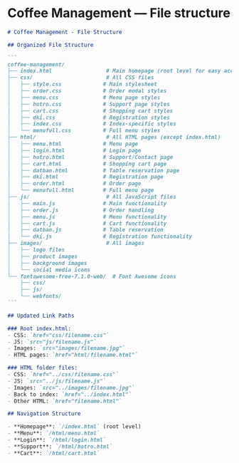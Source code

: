 # Coffee Management — File structure 
````markdown
# Coffee Management - File Structure

## Organized File Structure

```
coffee-management/
├── index.html                 # Main homepage (root level for easy access)
├── css/                       # All CSS files
│   ├── style.css             # Main stylesheet
│   ├── order.css             # Order modal styles
│   ├── menu.css              # Menu page styles
│   ├── hotro.css             # Support page styles
│   ├── cart.css              # Shopping cart styles
│   ├── dki.css               # Registration styles
│   ├── index.css             # Index-specific styles
│   └── menufull.css          # Full menu styles
├── html/                      # All HTML pages (except index.html)
│   ├── menu.html             # Menu page
│   ├── login.html            # Login page
│   ├── hotro.html            # Support/Contact page
│   ├── cart.html             # Shopping cart page
│   ├── datban.html           # Table reservation page
│   ├── dki.html              # Registration page
│   ├── order.html            # Order page
│   └── menufull.html         # Full menu page
├── js/                        # All JavaScript files
│   ├── main.js               # Main functionality
│   ├── order.js              # Order handling
│   ├── menu.js               # Menu functionality
│   ├── cart.js               # Cart functionality
│   ├── datban.js             # Table reservation
│   └── dki.js                # Registration functionality
├── images/                    # All images
│   ├── logo files
│   ├── product images
│   ├── background images
│   └── social media icons
└── fontawesome-free-7.1.0-web/  # Font Awesome icons
    ├── css/
    ├── js/
    └── webfonts/
```

## Updated Link Paths

### Root index.html:
- CSS: `href="css/filename.css"`
- JS: `src="js/filename.js"`
- Images: `src="images/filename.jpg"`
- HTML pages: `href="html/filename.html"`

### HTML folder files:
- CSS: `href="../css/filename.css"`
- JS: `src="../js/filename.js"`
- Images: `src="../images/filename.jpg"`
- Back to index: `href="../index.html"`
- Other HTML: `href="filename.html"`

## Navigation Structure

- **Homepage**: `/index.html` (root level)
- **Menu**: `/html/menu.html`
- **Login**: `/html/login.html`
- **Support**: `/html/hotro.html`
- **Cart**: `/html/cart.html`

````


